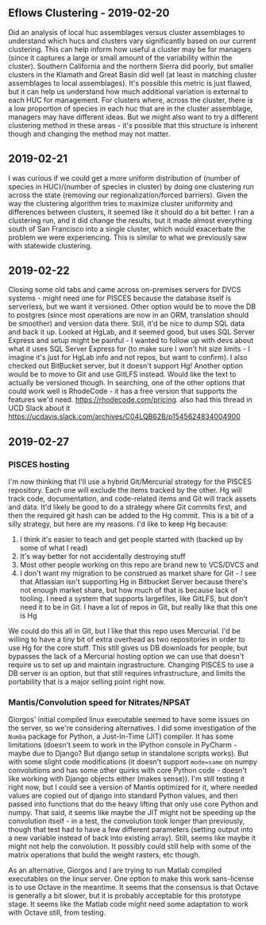 ## Eflows Clustering - 2019-02-20
Did an analysis of local huc assemblages versus cluster assemblages to understand
which hucs and clusters vary significantly based on our current clustering. This can help
inform how useful a cluster may be for managers (since it captures a large or small amount
of the variability within the cluster). Southern California and the northern Sierra did poorly, but smaller clusters in
the Klamath and Great Basin did well (at least in matching cluster assemblages to local assemblages). It's possible this
metric is just flawed, but it can help us understand how much additional variation is external to each HUC for management.
For clusters where, across the cluster, there is a low proportion of species in each huc that are in the cluster assemblage,
managers may have different ideas. But we might also want to try a different clustering method in these areas - it's possible
that this structure is inherent though and changing the method may not matter.

## 2019-02-21
I was curious if we could get a more uniform distribution of (number of species in HUC)/(number of species in cluster) by
doing one clustering run across the state (removing our regionalization/forced barriers). Given the way
the clustering algorithm tries to maximize cluster uniformity and differences between clusters, it seemed like it
should do a bit better. I ran a clustering run, and it did change the results, but it made almost everything south of San
Francisco into a single cluster, which would exacerbate the problem we were experiencing. This is similar to what we previously
saw with statewide clustering.

## 2019-02-22
Closing some old tabs and came across on-premises servers for DVCS systems - might need one for PISCES because the 
database itself is serverless, but we want it versioned. Other option would be to move the DB to postgres (since most
operations are now in an ORM, translation should be smoother) and version data there. Still, it'd be nice to dump SQL data
and back it up. Looked at HgLab, and it seemed good, but uses SQL Server Express and setup might be painful - I wanted to follow
up with devs about what it uses SQL Server Express for (to make sure I won't hit size limits - I imagine it's just for
HgLab info and not repos, but want to confirm). I also checked out BitBucket server, but it doesn't support Hg! Another option would be to
move to Git and use GitLFS instead. Would like the text to actually be versioned though. In searching, one of the other options
that could work well is RhodeCode - it has a free version that supports the features we'd need. https://rhodecode.com/pricing.
 also had this thread in UCD Slack about it https://ucdavis.slack.com/archives/C04LQB62B/p1545624834004900
 
## 2019-02-27
### PISCES hosting
I'm now thinking that I'll use a hybrid Git/Mercurial strategy for the PISCES repository. Each one will exclude the items
tracked by the other. Hg will track code, documentation, and code-related items and Git will track assets and data. It'd
likely be good to do a strategy where Git commits first, and then the required git hash can be added to the Hg commit.
This is a bit of a silly strategy, but here are my reasons. I'd like to keep Hg because:
1) I think it's easier to teach and get people started with (backed up by some of what I read)
2) It's way better for not accidentally destroying stuff
3) Most other people working on this repo are brand new to VCS/DVCS and
4) I don't want my migration to be construed as market share for Git - I see that Atlassian isn't supporting Hg in
Bitbucket Server because there's not enough market share, but how much of that is because lack of tooling. 
I need a system that supports largefiles, like GitLFS, but don't need it to be in Git. I have a lot of repos in Git,
but really like that this one is Hg

We could do this all in Git, but I like that this repo uses Mercurial. I'd be willing to have a tiny bit of extra overhead
as two repositories in order to use Hg for the core stuff. This still gives us DB downloads for people, but bypasses
the lack of a Mercurial hosting option we can use that doesn't require us to set up and maintain ingrastructure. Changing
PISCES to use a DB server is an option, but that still requires infrastructure, and limits the portability that is a major
selling point right now.

### Mantis/Convolution speed for Nitrates/NPSAT
Giorgos' initial compiled linux executable seemed to have some issues on the server, so we're considering alternatives.
I did some investigation of the `Numba` package for Python, a Just-In-Time (JIT) compiler. It has some limitations (doesn't
seem to work in the IPython console in PyCharm - maybe due to Django? But django setup in standalone scripts works). But
with some slight code modifications (it doesn't support `mode=same` on numpy convolutions and has some other quirks with core
Python code - doesn't like working with Django objects either (makes sense)). I'm still testing it right now, but I could see
a version of Mantis optimized for it, where needed values are copied out of django into standard Python values, and then
passed into functions that do the heavy lifting that only use core Python and numpy. That said, it seems like maybe the 
JIT might not be speeding up the convolution itself - in a test, the convolution took longer than previously, though that
test had to have a few different parameters (setting output into a new variable instead of back into existing array).
Still, seems like maybe it might not help the convolution. It possibly could still help with some of the matrix operations
that build the weight rasters, etc though.

As an alternative, Giorgos and I are trying to run Matlab compiled executables on the linux server. One option to make this
work sans-license is to use Octave in the meantime. It seems that the consensus is that Octave is generally a bit slower,
but it is probably acceptable for this prototype stage. It seems like the Matlab code might need some adaptation to work
with Octave still, from testing. 